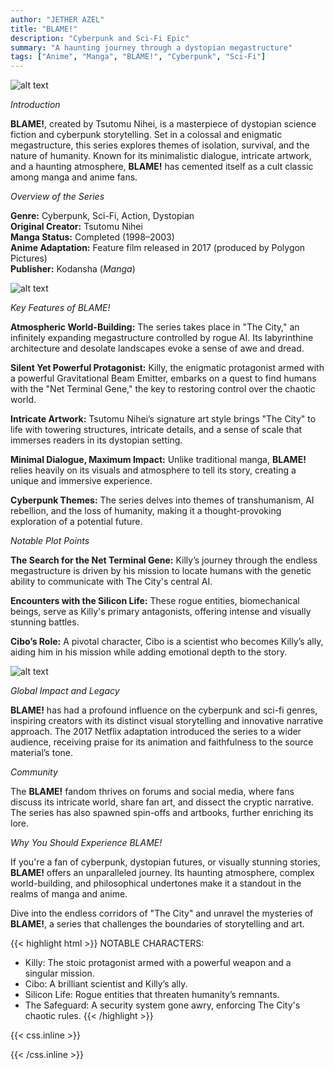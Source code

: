 ```yaml
---
author: "JETHER AZEL"
title: "BLAME!"
description: "Cyberpunk and Sci-Fi Epic"
summary: "A haunting journey through a dystopian megastructure"
tags: ["Anime", "Manga", "BLAME!", "Cyberpunk", "Sci-Fi"]
---
```


![alt text](/BLAME1.jpg)

*Introduction*  

**BLAME!**, created by Tsutomu Nihei, is a masterpiece of dystopian science fiction and cyberpunk storytelling. Set in a colossal and enigmatic megastructure, this series explores themes of isolation, survival, and the nature of humanity. Known for its minimalistic dialogue, intricate artwork, and a haunting atmosphere, **BLAME!** has cemented itself as a cult classic among manga and anime fans.  

*Overview of the Series*  

**Genre:** Cyberpunk, Sci-Fi, Action, Dystopian  
**Original Creator:** Tsutomu Nihei  
**Manga Status:** Completed (1998–2003)  
**Anime Adaptation:** Feature film released in 2017 (produced by Polygon Pictures)  
**Publisher:** Kodansha (*Manga*)  

![alt text](/BLAME2.jpg)

*Key Features of BLAME!*  

**Atmospheric World-Building:** The series takes place in "The City," an infinitely expanding megastructure controlled by rogue AI. Its labyrinthine architecture and desolate landscapes evoke a sense of awe and dread.  

**Silent Yet Powerful Protagonist:** Killy, the enigmatic protagonist armed with a powerful Gravitational Beam Emitter, embarks on a quest to find humans with the "Net Terminal Gene," the key to restoring control over the chaotic world.  

**Intricate Artwork:** Tsutomu Nihei’s signature art style brings "The City" to life with towering structures, intricate details, and a sense of scale that immerses readers in its dystopian setting.  

**Minimal Dialogue, Maximum Impact:** Unlike traditional manga, **BLAME!** relies heavily on its visuals and atmosphere to tell its story, creating a unique and immersive experience.  

**Cyberpunk Themes:** The series delves into themes of transhumanism, AI rebellion, and the loss of humanity, making it a thought-provoking exploration of a potential future.  

*Notable Plot Points*  

**The Search for the Net Terminal Gene:** Killy’s journey through the endless megastructure is driven by his mission to locate humans with the genetic ability to communicate with The City's central AI.  

**Encounters with the Silicon Life:** These rogue entities, biomechanical beings, serve as Killy's primary antagonists, offering intense and visually stunning battles.  

**Cibo’s Role:** A pivotal character, Cibo is a scientist who becomes Killy’s ally, aiding him in his mission while adding emotional depth to the story.  

![alt text](/BLAME3.jpg)

*Global Impact and Legacy*  

**BLAME!** has had a profound influence on the cyberpunk and sci-fi genres, inspiring creators with its distinct visual storytelling and innovative narrative approach. The 2017 Netflix adaptation introduced the series to a wider audience, receiving praise for its animation and faithfulness to the source material’s tone.  

*Community*  

The **BLAME!** fandom thrives on forums and social media, where fans discuss its intricate world, share fan art, and dissect the cryptic narrative. The series has also spawned spin-offs and artbooks, further enriching its lore.  

*Why You Should Experience BLAME!*  

If you're a fan of cyberpunk, dystopian futures, or visually stunning stories, **BLAME!** offers an unparalleled journey. Its haunting atmosphere, complex world-building, and philosophical undertones make it a standout in the realms of manga and anime.  

Dive into the endless corridors of "The City" and unravel the mysteries of **BLAME!**, a series that challenges the boundaries of storytelling and art.  

{{< highlight html >}}
NOTABLE CHARACTERS:
- Killy: The stoic protagonist armed with a powerful weapon and a singular mission.
- Cibo: A brilliant scientist and Killy’s ally.
- Silicon Life: Rogue entities that threaten humanity’s remnants.
- The Safeguard: A security system gone awry, enforcing The City's chaotic rules.
{{< /highlight >}}

{{< css.inline >}}

<style>
.emojify {
	font-family: Apple Color Emoji, Segoe UI Emoji, NotoColorEmoji, Segoe UI Symbol, Android Emoji, EmojiSymbols;
	font-size: 2rem;
	vertical-align: middle;
}
@media screen and (max-width:650px) {
  .nowrap {
    display: block;
    margin: 25px 0;
  }
}
</style>

{{< /css.inline >}}
